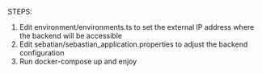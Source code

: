 STEPS:

1) Edit environment/environments.ts  to set the external IP address where the backend will be accessible
2) Edit sebatian/sebastian_application.properties to adjust the backend configuration
3) Run docker-compose up and enjoy
